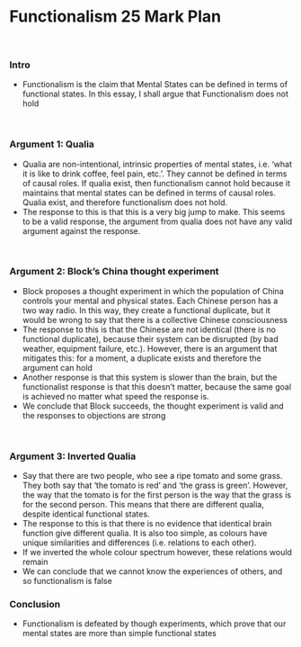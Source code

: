 # Functionalism 25 Mark Plan

</br>

### Intro

- Functionalism is the claim that Mental States can be defined in terms of functional states. In this essay, I shall argue that Functionalism does not hold

</br>

### Argument 1: Qualia

- Qualia are non-intentional, intrinsic properties of mental states, i.e. ‘what it is like to drink coffee, feel pain, etc.’. They cannot be defined in terms of causal roles. If qualia exist, then functionalism cannot hold because it maintains that mental states can be defined in terms of causal roles. Qualia exist, and therefore functionalism does not hold.
- The response to this is that this is a very big jump to make. This seems to be a valid response, the argument from qualia does not have any valid argument against the response.

</br>

### Argument 2: Block’s China thought experiment

- Block proposes a thought experiment in which the population of China controls your mental and physical states. Each Chinese person has a two way radio. In this way, they create a functional duplicate, but it would be wrong to say that there is a collective Chinese consciousness
- The response to this is that the Chinese are not identical (there is no functional duplicate), because their system can be disrupted (by bad weather, equipment failure, etc.). However, there is an argument that mitigates this: for a moment, a duplicate exists and therefore the argument can hold
- Another response is that this system is slower than the brain, but the functionalist response is that this doesn’t matter, because the same goal is achieved no matter what speed the response is.
- We conclude that Block succeeds, the thought experiment is valid and the responses to objections are strong

</br>

### Argument 3: Inverted Qualia

- Say that there are two people, who see a ripe tomato and some grass. They both say that ‘the tomato is red’ and ‘the grass is green’. However, the way that the tomato is for the first person is the way that the grass is for the second person. This means that there are different qualia, despite identical functional states.
- The response to this is that there is no evidence that identical brain function give different qualia. It is also too simple, as colours have unique similarities and differences (i.e. relations to each other).
- If we inverted the whole colour spectrum however, these relations would remain
- We can conclude that we cannot know the experiences of others, and so functionalism is false

### Conclusion

- Functionalism is defeated by though experiments, which prove that our mental states are more than simple functional states